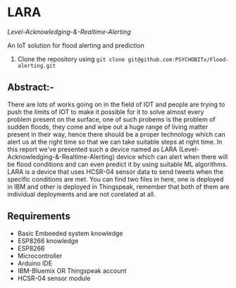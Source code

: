 # LARA
*Level-Acknowledging-&-Realtime-Alerting*

An IoT solution for flood alerting and prediction

1. Clone the repository using `git clone git@github.com:PSYCHOBITx/Flood-alerting.git`

## Abstract:-
 There are lots of works going on in the field of IOT and people are trying to push  the limits of IOT to make it possible for it to solve almost every problem present on the surface, one of such probems is the problem of sudden floods, they come and wipe out a huge range of living matter present in their way, hence there should be a proper technology which can alert us at the right time so that we can take suitable steps at right time.
 	In this report we've presented such a device named as LARA (Level-Acknowledging-&-Realtime-Alerting) device which can alert when there will be flood conditions and can even predict it by using suitable ML algorithms. LARA is a device that uses HCSR-04 sensor data to send tweets when the specific conditions are met. You can find two files in here, one is deployed in IBM and other is deployed in Thingspeak, remember that both of them are individual deployments and are not corelated at all.

## Requirements
- Basic Embeeded system knowledge
- ESP8266 knowledge
- ESP8266
- Microcontroller
- Arduino IDE
- IBM-Bluemix OR Thingspeak account
- HCSR-04 sensor module
